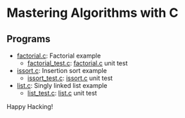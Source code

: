 # Mastering Algorithms with C

## Programs

- [factorial.c]: Factorial example
  - [factorial_test.c]: [factorial.c] unit test
- [issort.c]: Insertion sort example
  - [issort_test.c]: [issort.c] unit test
- [list.c]: Singly linked list example
  - [list_test.c]: [list.c] unit test

Happy Hacking!

[factorial.c]: factorial.c
[issort.c]: issort.c
[list.c]: list.c
[factorial_test.c]: factorial_test.c
[issort_test.c]: issort_test.c
[list_test.c]: list_test.c
